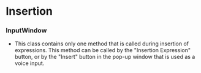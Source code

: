# Insertion
### InputWindow
- This class contains only one  method that is called during insertion of expressions. This method can be called by the "Insertion Expression" button, or by the "Insert" button in the pop-up window that is used as a voice input.